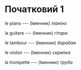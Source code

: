# Початковий 1
le piano --- (Іменник)
*піаніно*



la guitare --- (Іменник)
*гітара*



le tambour --- (Іменник)
*барабан*



le violon --- (Іменник)
*скрипка*



la trompette --- (Іменник)
*труба*